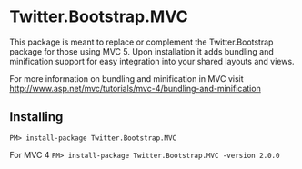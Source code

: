 Twitter.Bootstrap.MVC
=================
This package is meant to replace or complement the Twitter.Bootstrap package for those using MVC 5. Upon installation it adds bundling and minification support for easy integration into your shared layouts and views. 

For more information on bundling and minification in MVC visit http://www.asp.net/mvc/tutorials/mvc-4/bundling-and-minification

## Installing ##
`PM> install-package Twitter.Bootstrap.MVC`

For MVC 4
`PM> install-package Twitter.Bootstrap.MVC -version 2.0.0`
